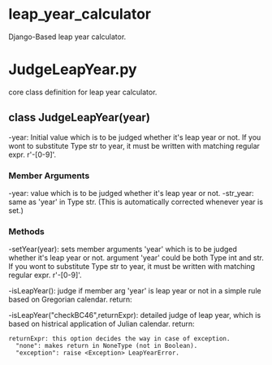 <!--
___        ______     ____ _                 _  ___  
        / \ \      / / ___|   / ___| | ___  _   _  __| |/ _ \ 
       / _ \ \ /\ / /\___ \  | |   | |/ _ \| | | |/ _` | (_) |
      / ___ \ V  V /  ___) | | |___| | (_) | |_| | (_| |\__, |
     /_/   \_\_/\_/  |____/   \____|_|\___/ \__,_|\__,_|  /_/ 
 ----------------------------------------------------------------- 


Hi there! Welcome to AWS Cloud9!

To get started, create some files, play with the terminal,
or visit https://docs.aws.amazon.com/console/cloud9/ for our documentation.

Happy coding!
-->
# leap_year_calculator

Django-Based leap year calculator.

# JudgeLeapYear.py

core class definition for leap year calculator.

## class JudgeLeapYear(year)

  -year<int or str>: Initial value which is to be judged whether it's leap year or not.
    If you wont to substitute Type str to year, it must be written with matching regular expr. r'\-[0-9]'.

### Member Arguments
  -year<int>: value which is to be judged whether it's leap year or not.
  -str_year<int>: same as 'year' in Type str. (This is automatically corrected whenever year is set.)

### Methods
  -setYear(year): sets member arguments 'year' which is to be judged whether it's leap year or not.
    argument 'year' could be both Type int and str.
    If you wont to substitute Type str to year, it must be written with matching regular expr. r'\-[0-9]'.
  
  -isLeapYear(): judge if member arg 'year' is leap year or not in a simple rule based on Gregorian calendar.
    return: <Boolean>
  
  -isLeapYear("checkBC46",returnExpr): detailed judge of leap year, which is based on histrical application of Julian calendar.
    return: <Boolean>
    
    returnExpr: this option decides the way in case of exception.
      "none": makes return in NoneType (not in Boolean).
      "exception": raise <Exception> LeapYearError.